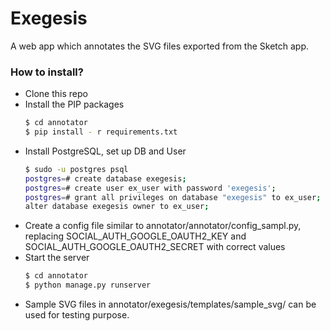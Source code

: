 # Exegesis

A web app which annotates the SVG files exported from the Sketch app.

### How to install?

  - Clone this repo
  - Install the PIP packages
      ```sh
    $ cd annotator
    $ pip install - r requirements.txt
    ```
  - Install PostgreSQL, set up DB and User  
      ```sh
    $ sudo -u postgres psql
    postgres=# create database exegesis;
    postgres=# create user ex_user with password 'exegesis';
    postgres=# grant all privileges on database "exegesis" to ex_user;
    alter database exegesis owner to ex_user;
    ```
  - Create a config file similar to annotator/annotator/config_sampl.py, replacing SOCIAL_AUTH_GOOGLE_OAUTH2_KEY and SOCIAL_AUTH_GOOGLE_OAUTH2_SECRET with correct values
  - Start the server
      ```sh
    $ cd annotator
    $ python manage.py runserver
    ```
  - Sample SVG files in annotator/exegesis/templates/sample_svg/ can be used for testing purpose.
